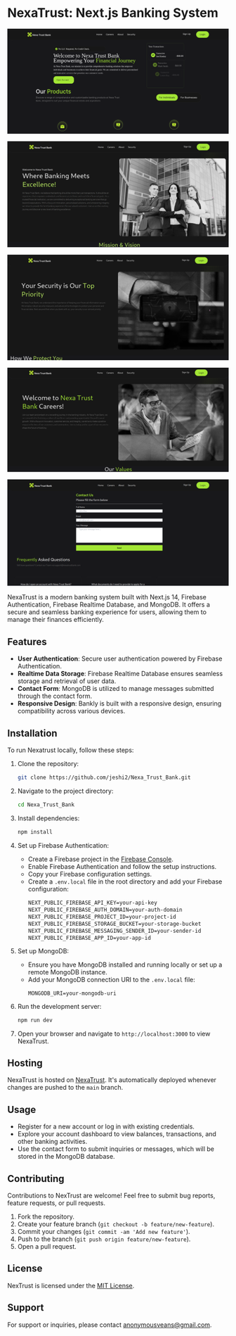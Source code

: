 # NexaTrust: Next.js Banking System

![Nexatrust Landing Page](landing_page.png)

![Nexatrust About Page](about_page.png)

![Nexatrust Security Page](security_page.png)

![Nexatrust Career Page](career_page.png)

![Nexatrust Contact Page](contact_page.png)

NexaTrust is a modern banking system built with Next.js 14, Firebase Authentication, Firebase Realtime Database, and MongoDB. It offers a secure and seamless banking experience for users, allowing them to manage their finances efficiently.

## Features

- **User Authentication**: Secure user authentication powered by Firebase Authentication.
- **Realtime Data Storage**: Firebase Realtime Database ensures seamless storage and retrieval of user data.
- **Contact Form**: MongoDB is utilized to manage messages submitted through the contact form.
- **Responsive Design**: Bankly is built with a responsive design, ensuring compatibility across various devices.

## Installation

To run Nexatrust locally, follow these steps:

1. Clone the repository:
   ```bash
   git clone https://github.com/jeshi2/Nexa_Trust_Bank.git
   ```

2. Navigate to the project directory:
   ```bash
   cd Nexa_Trust_Bank
   ```

3. Install dependencies:
   ```bash
   npm install
   ```

4. Set up Firebase Authentication:
   - Create a Firebase project in the [Firebase Console](https://console.firebase.google.com/).
   - Enable Firebase Authentication and follow the setup instructions.
   - Copy your Firebase configuration settings.
   - Create a `.env.local` file in the root directory and add your Firebase configuration:
     ```
     NEXT_PUBLIC_FIREBASE_API_KEY=your-api-key
     NEXT_PUBLIC_FIREBASE_AUTH_DOMAIN=your-auth-domain
     NEXT_PUBLIC_FIREBASE_PROJECT_ID=your-project-id
     NEXT_PUBLIC_FIREBASE_STORAGE_BUCKET=your-storage-bucket
     NEXT_PUBLIC_FIREBASE_MESSAGING_SENDER_ID=your-sender-id
     NEXT_PUBLIC_FIREBASE_APP_ID=your-app-id
     ```

5. Set up MongoDB:
   - Ensure you have MongoDB installed and running locally or set up a remote MongoDB instance.
   - Add your MongoDB connection URI to the `.env.local` file:
     ```
     MONGODB_URI=your-mongodb-uri
     ```

6. Run the development server:
   ```bash
   npm run dev
   ```

7. Open your browser and navigate to `http://localhost:3000` to view NexaTrust.

## Hosting

NexaTrust is hosted on [NexaTrust]([https://vercel.com](https://nexa-trust-bank.vercel.app/)). It's automatically deployed whenever changes are pushed to the `main` branch.

## Usage

- Register for a new account or log in with existing credentials.
- Explore your account dashboard to view balances, transactions, and other banking activities.
- Use the contact form to submit inquiries or messages, which will be stored in the MongoDB database.

## Contributing

Contributions to NexTrust are welcome! Feel free to submit bug reports, feature requests, or pull requests.

1. Fork the repository.
2. Create your feature branch (`git checkout -b feature/new-feature`).
3. Commit your changes (`git commit -am 'Add new feature'`).
4. Push to the branch (`git push origin feature/new-feature`).
5. Open a pull request.

## License

NexTrust is licensed under the [MIT License](LICENSE).

## Support

For support or inquiries, please contact [anonymousveans@gmail.com](mailto:anonymousveans@gmail.com).
